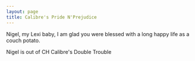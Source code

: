 ```yaml
---
layout: page
title: Calibre's Pride N'Prejudice
---
```


Nigel, my Lexi baby, I am glad you were blessed with a long happy life as a couch potato.

Nigel is out of CH Calibre's Double Trouble